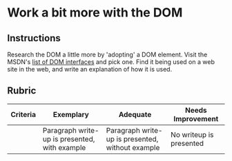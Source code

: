 # Work a bit more with the DOM

## Instructions

Research the DOM a little more by 'adopting' a DOM element. Visit the MSDN's [list of DOM interfaces](https://developer.mozilla.org/en-US/docs/Web/API/Document_Object_Model) and pick one. Find it being used on a web site in the web, and write an explanation of how it is used.

## Rubric

| Criteria | Exemplary                                     | Adequate                                         | Needs Improvement       |
| -------- | --------------------------------------------- | ------------------------------------------------ | ----------------------- |
|          | Paragraph write-up is presented, with example | Paragraph write-up is presented, without example | No writeup is presented |
